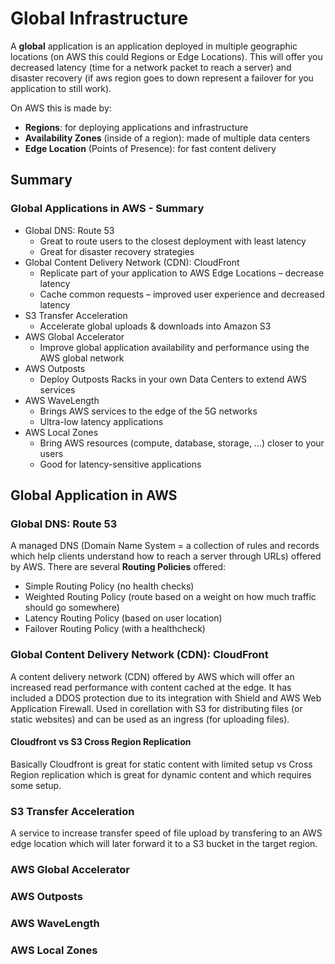 # Global Infrastructure 

A **global** application is an application deployed in multiple geographic locations (on AWS this could Regions or Edge Locations).
This will offer you decreased latency (time for a network packet to reach a server) and disaster recovery (if aws region goes to down represent a failover for you application to still work).

On AWS this is made by:
- **Regions**: for deploying applications and infrastructure
- **Availability Zones** (inside of a region): made of multiple data centers
- **Edge Location** (Points of Presence): for fast content delivery

## Summary

### Global Applications in AWS - Summary
- Global DNS: Route 53
  - Great to route users to the closest deployment with least latency
  - Great for disaster recovery strategies
- Global Content Delivery Network (CDN): CloudFront
  - Replicate part of your application to AWS Edge Locations – decrease latency
  - Cache common requests – improved user experience and decreased latency
- S3 Transfer Acceleration
  - Accelerate global uploads & downloads into Amazon S3
- AWS Global Accelerator
  - Improve global application availability and performance using the AWS global network
- AWS Outposts
  - Deploy Outposts Racks in your own Data Centers to extend AWS services
- AWS WaveLength
  - Brings AWS services to the edge of the 5G networks
  - Ultra-low latency applications
- AWS Local Zones
  - Bring AWS resources (compute, database, storage, …) closer to your users
  -  Good for latency-sensitive applications

## Global Application in AWS

### Global DNS: Route 53

A managed DNS (Domain Name System = a collection of rules and records which help clients understand how to reach a server through URLs) offered by AWS.
There are several **Routing Policies** offered:
- Simple Routing Policy (no health checks)
- Weighted Routing Policy (route based on a weight on how much traffic should go somewhere)
- Latency Routing Policy (based on user location)
- Failover Routing Policy (with a healthcheck)

### Global Content Delivery Network (CDN): CloudFront

A content delivery network (CDN) offered by AWS which will offer an increased read performance with content cached at the edge. It has included a DDOS protection due to its integration with Shield and AWS Web Application Firewall.
Used in corellation with S3 for distributing files (or static websites) and can be used as an ingress (for uploading files).

#### Cloudfront vs S3 Cross Region Replication

Basically Cloudfront is great for static content with limited setup vs Cross Region replication which is great for dynamic content and which requires some setup.

### S3 Transfer Acceleration

A service to increase transfer speed of file upload by transfering to an AWS edge location which will later forward it to a S3 bucket in the target region.

### AWS Global Accelerator



### AWS Outposts
### AWS WaveLength
### AWS Local Zones
